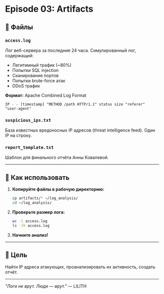 # Episode 03: Artifacts

## 📁 Файлы

### `access.log`
Лог веб-сервера за последние 24 часа. Симулированный лог, содержащий:
- Легитимный трафик (~80%)
- Попытки SQL injection
- Сканирование портов
- Попытки brute-force атак
- DDoS трафик

**Формат:** Apache Combined Log Format
```
IP - - [timestamp] "METHOD /path HTTP/1.1" status size "referer" "user-agent"
```

### `suspicious_ips.txt`
База известных вредоносных IP адресов (threat intelligence feed).
Один IP на строку.

### `report_template.txt`
Шаблон для финального отчёта Анны Ковалевой.

---

## 🔧 Как использовать

1. **Копируйте файлы в рабочую директорию:**
   ```bash
   cp artifacts/* ~/log_analysis/
   cd ~/log_analysis/
   ```

2. **Проверьте размер лога:**
   ```bash
   wc -l access.log
   ls -lh access.log
   ```

3. **Начните анализ!**

---

## 🎯 Цель

Найти IP адреса атакующих, проанализировать их активность, создать отчёт.

---

*"Логи не врут. Люди — врут."* — LILITH

